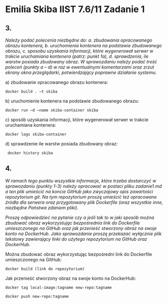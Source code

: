 # Emilia Skiba IIST 7.6/11 Zadanie 1

## 3.

*Należy podać polecenia niezbędne do: a. zbudowania opracowanego obrazu kontenera, b. uruchomienia kontenera na podstawie zbudowanego obrazu, c. sposobu uzyskania informacji, które wygenerował serwer w trakcie uruchamiana kontenera (patrz: punkt 1a), d. sprawdzenia, ile warstw posiada zbudowany obraz. W sprawozdaniu należy podać treść poleceń (punkty a – d) w raz w ewentualnymi komentarzami oraz zrzut ekrany okna przeglądarki, potwierdzający poprawne działanie systemu.*

a)	zbudowanie opracowanego obrazu kontenera:

``` docker build . –t skiba ```

b)	uruchomienie kontenera na podstawie zbudowanego obrazu:

```docker run –d –name skiba-container skiba```

c)	sposób uzyskania informacji, które wygenerował serwer w trakcie uruchamiana kontenera:

```docker logs skiba-container```

d)	sprawdzenie ile warstw posiada zbudowany obraz:

``` docker history skiba```

## 4. 
*W ramach tego punktu wszystkie informacje, które trzeba dostarczyć w sprawozdaniu (punkty 1-3) należy opracować w postaci pliku zadanie1.md a ten plik umieścić na koncie GitHub jako zwyczajowy opis zawartości repozytorium git. Na tym repozytorium proszę umieścić też opracowane źródła dla serwera oraz przygotowany plik Dockerfile (oraz wszystkie inne, niezbędne Państwa zdaniem pliki).*

*Proszę odpowiedzieć na pytanie czy a jeśli tak to w jaki sposób można zbudować obraz wykorzystując bezpośrednia link do Dockerfile umieszczonego na GitHub oraz jak przenieść stworzony obraz na swoje konto na DockerHub. Jako sprawozdanie proszę przekazać wyłącznie plik tekstowy zawierający linki do użytego repozytorium na GitHub oraz DockerHub.*

Można zbudować obraz wykorzystując bezpośredni link do Dockerfile umieszczonego na GitHub:

```docker build (link do repozytorium)```

Jak przenieść stworzony obraz na swoje konto na DockerHub:

```docker tag local-image:tagname new-repo:tagname```

```docker push new-repo:tagname```


